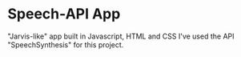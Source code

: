 # Speech-API App
"Jarvis-like" app built in Javascript, HTML and CSS
I've used the API "SpeechSynthesis" for this project.
